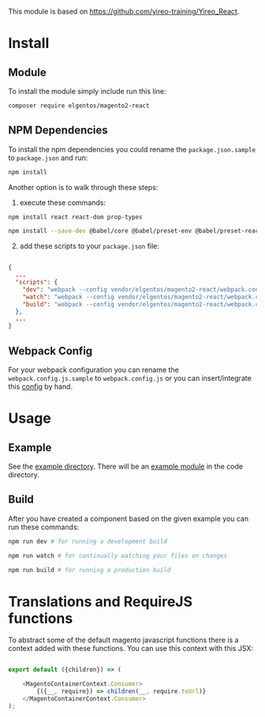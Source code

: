 This module is based on https://github.com/yireo-training/Yireo_React.

# Install

## Module

To install the module simply include run this line:

```bash
composer require elgentos/magento2-react
```

## NPM Dependencies

To install the npm dependencies you could rename the `package.json.sample` to `package.json` and run:

```bash
npm install
```

Another option is to walk through these steps:

1) execute these commands:

```bash
npm install react react-dom prop-types
```

```bash
npm install --save-dev @babel/core @babel/preset-env @babel/preset-react babel-loader glob path webpack webpack-cli
```

2) add these scripts to your `package.json` file:

```json

{
  ...
  "scripts": {
    "dev": "webpack --config vendor/elgentos/magento2-react/webpack.config.js --mode development && webpack --mode development",
    "watch": "webpack --config vendor/elgentos/magento2-react/webpack.config.js --mode development && webpack --watch --mode development",
    "build": "webpack --config vendor/elgentos/magento2-react/webpack.config.js --mode production && webpack --mode production"
  },
  ...
}

```

## Webpack Config

For your webpack configuration you can rename the `webpack.config.js.sample` to `webpack.config.js` or you can insert/integrate this [config](example/webpack.config.js) by hand.

# Usage

## Example

See the [example directory](example/).
There will be an [example module](example/app/code/Elgentos/ExampleModule/) in the code directory.

## Build

After you have created a component based on the given example you can run these commands:

```bash
npm run dev # for running a development build
```

```bash
npm run watch # for continually watching your files on changes
```

```bash
npm run build # for running a production build
```

# Translations and RequireJS functions

To abstract some of the default magento javascript functions there is a context added with these functions.
You can use this context with this JSX: 

```javascript

export default ({children}) => (

    <MagentoContainerContext.Consumer>
        {({__, require}) => children(__, require.toUrl)}
    </MagentoContainerContext.Consumer>
);

```
